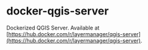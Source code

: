# docker-qgis-server
Dockerized QGIS Server. Available at [https://hub.docker.com/r/layermanager/qgis-server](https://hub.docker.com/r/layermanager/qgis-server). 
